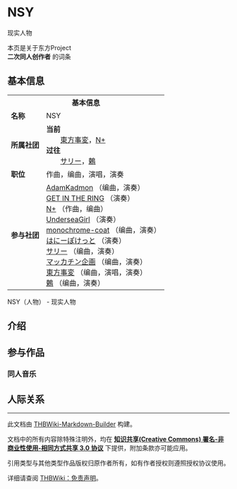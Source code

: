 # NSY

<!-- source html: G:\repos\THBWiki-Markdown-Builder\THBWikiMarkdown\Temp\main\c\cf\ns0%3ANSY.html -->

现实人物

本页是关于东方Project  
 **二次同人创作者** 的词条
## 基本信息

<table><tbody><tr><th colspan="3">基本信息</th></tr><tr><td class="label"><b>名称</b></td><td> NSY </td></tr><tr><td class="label"><b>所属社团</b></td><td><b>当前</b><div style="margin-left:2em;"><a href="./東方事変.md" title="東方事変">東方事変</a>，<a href="./N+.md" title="N+">N+</a></div><b>过往</b><div style="margin-left:2em;"><a href="./サリー.md" title="サリー">サリー</a>，<a href="./鶫.md" title="鶫">鶫</a></div></td></tr><tr><td class="label"><b>职位</b></td><td>作曲，编曲，演唱，演奏</td></tr><tr><td class="label"><b>参与社团</b></td><td><a href="./AdamKadmon.md" title="AdamKadmon">AdamKadmon</a> （编曲，演奏）<br><a href="./GET_IN_THE_RING.md" title="GET IN THE RING">GET IN THE RING</a> （演奏）<br><a href="./N+.md" title="N+">N+</a> （作曲，编曲）<br><a href="./UnderseaGirl.md" title="UnderseaGirl">UnderseaGirl</a> （演奏）<br><a href="./monochrome-coat.md" title="monochrome-coat">monochrome-coat</a> （编曲，演奏）<br><a href="./はにーぽけっと.md" title="はにーぽけっと">はにーぽけっと</a> （演奏）<br><a href="./サリー.md" title="サリー">サリー</a> （编曲，演奏）<br><a href="./マッカチン企画.md" title="マッカチン企画">マッカチン企画</a> （编曲，演奏）<br><a href="./東方事変.md" title="東方事変">東方事変</a> （编曲，演唱，演奏）<br><a href="./鶫.md" title="鶫">鶫</a> （编曲，演奏）</td></tr></tbody></table>

NSY（人物） - 现实人物
## 介绍
## 参与作品
### 同人音乐
## 人际关系




---

此文档由 [THBWiki-Markdown-Builder](https://github.com/Delsin-Yu/THBWiki-Markdown-Builder) 构建。

文档中的所有内容除特殊注明外，均在 [**知识共享(Creative Commons) 署名-非商业性使用-相同方式共享 3.0 协议**](https://creativecommons.org/licenses/by-sa/3.0/deed.zh-hans) 下提供，附加条款亦可能应用。

引用类型与其他类型作品版权归原作者所有，如有作者授权则遵照授权协议使用。

详细请查阅 [THBWiki：免责声明](https://thbwiki.cc/THBWiki:%E5%85%8D%E8%B4%A3%E5%A3%B0%E6%98%8E)。

